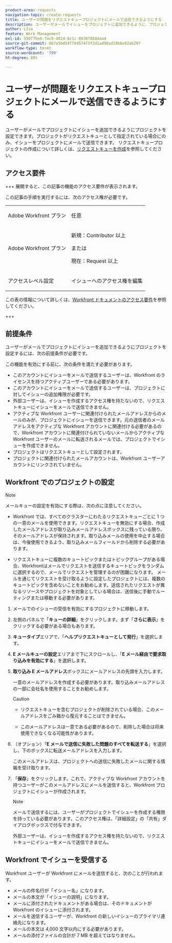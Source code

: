 ```yaml
---
product-area: requests
navigation-topic: create-requests
title: ユーザーが問題をリクエストキュープロジェクトにメールで送信できるようにする
description: ユーザーがメールでイシューをプロジェクトに追加できるように、プロジェクトを設定できます。
author: LIsa
feature: Work Management
exl-id: 556775e8-7ac9-482d-8c1c-863678584aa4
source-git-commit: 067a5bd54f794574f5f2d1ad98ad29b6e02ab297
workflow-type: tm+mt
source-wordcount: '799'
ht-degree: 88%

---
```


# ユーザーが問題をリクエストキュープロジェクトにメールで送信できるようにする

<!--
<p style="color: #ff1493;" data-mc-conditions="QuicksilverOrClassic.Draft mode">(NOTE:&nbsp;When updating POP account information here, also update information in these articles: Allowing users to reply to email notifications, Configuring Email Notifications, Understanding the Queue Details Tab in a Project )</p>
-->

ユーザーがメールでプロジェクトにイシューを追加できるようにプロジェクトを設定できます。プロジェクトがリクエストキューとして指定されている場合にのみ、イシューをプロジェクトにメールで送信できます。 リクエストキュープロジェクトの作成について詳しくは、[リクエストキューを作成](../../../manage-work/requests/create-and-manage-request-queues/create-request-queue.md)を参照してください。

## アクセス要件

+++ 展開すると、この記事の機能のアクセス要件が表示されます。

この記事の手順を実行するには、次のアクセス権が必要です。

<table style="table-layout:auto"> 
 <col> 
 <col> 
 <tbody> 
  <tr> 
   <td role="rowheader">Adobe Workfront プラン</td> 
   <td> <p>任意 </p> </td> 
  </tr> 
  <tr> 
   <td role="rowheader">Adobe Workfront プラン</td> 
   <td> <p>新規：Contributor 以上</p>
   または
   <p>現在：Request 以上</p>
    </td> 
  </tr> 
  <tr> 
   <td role="rowheader">アクセスレベル設定</td> 
   <td> <p>イシューへのアクセス権を編集</p>  </td> 
  </tr> 
 </tbody> 
</table>

この表の情報について詳しくは、[Workfront ドキュメントのアクセス要件](/help/quicksilver/administration-and-setup/add-users/access-levels-and-object-permissions/access-level-requirements-in-documentation.md)を参照してください。

+++

## 前提条件

ユーザーがメールでプロジェクトにイシューを追加できるようにプロジェクトを設定するには、次の前提条件が必要です。

この機能を有効にする前に、次の条件を満たす必要があります。

* このアカウントにイシューをメールで送信するユーザーは、Workfront のライセンスを持つアクティブユーザーである必要があります。
* このアカウントにイシューをメールで送信するユーザーは、プロジェクトに対してイシューの追加権限が必要です。
* 外部ユーザーは、イシューを作成するアクセス権を持たないので、リクエストキューにイシューをメールで送信できません。
* アクティブな Workfront ユーザーに関連付けられたメールアドレスからのメールのみが、プロジェクトにイシューを送信できます。元の送信者のメールアドレスをアクティブな Workfront アカウントに関連付ける必要があるので、Workfront アカウントに関連付けられていないメールからアクティブな Workfront ユーザーのメールに転送されるメールでは、プロジェクトでイシューを作成できません。
* プロジェクトはリクエストキューとして設定されます。
* プロジェクトに関連付けられたメールアカウントは、Workfront ユーザーアカウントにリンクされていません。

## Workfront でのプロジェクトの設定

>[!NOTE]
>
>メールキューの設定を有効にする際は、次の点に注意してください。
>
>* Workfront では、すべてのクラスターにわたるリクエストキューごとに 1 つの一意のメールを使用できます。リクエストキューを無効にする場合、作成したメールアドレスが取り込みメールアドレスボックスに残っている限り、そのメールアドレスが保持されます。取り込みメールの使用を中止する場合は、今後使用できるよう、取り込みメールフィールドから削除する必要があります。
>
>* リクエストキューに複数のキュートピックまたはトピックグループがある場合、Workfrontはメールでリクエストを送信するキュートピックをランダムに選択するので、メールでリクエストを管理するのが困難になります。
>メールを通じてリクエストを受け取るように設定したプロジェクトには、複数のキュートピックを含めないことをお勧めします。送信されたリクエストが異なるリソースやプロジェクトを対象としている場合は、送信後に手動でルーティングまたは移動する必要があります。

1. メールでのイシューの受信を有効にするプロジェクトに移動します。
1. 左側のパネルで「**キューの詳細**」をクリックします。まず「**さらに表示**」をクリックする必要がある場合もあります。
1. **キュータイプ**&#x200B;エリアで、「**ヘルプリクエストキューとして発行**」を選択します。

1. **E メールキューの設定**&#x200B;エリアまで下にスクロールし、「**E メール経由で要求取り込みを有効にする**」を選択します。

1. **取り込み E メールアドレス**&#x200B;ボックスにメールアドレスの先頭を入力します。

   一意のメールアドレスを作成する必要があります。取り込みメールアドレスの一部に会社名を使用することをお勧めします。

   >[!CAUTION]
   >
   >* リクエストキューを含むプロジェクトが削除されている場合、このメールアドレスをごみ箱から復元することはできません。
   >
   >* このメールアドレスは一意である必要があるので、削除した場合は将来使用できなくなる可能性があります。
   <!--
   >This was the case previously, but it's not working this way anymore, since August 2022: * Emails forwarded to this email address are not added as issues to the project in&nbsp;Workfront. Only emails created from this email address are added as issues.
   -->

1. （オプション）「**E メールで送信に失敗した問題のすべてを転送する**」を選択し、下のボックスに転送メールアドレスを入力します。

   このメールアドレスは、プロジェクトへの送信に失敗したメールに関する情報を受け取ります。

1. 「**保存**」をクリックします。これで、アクティブな Workfront アカウントを持つユーザーがこのメールアドレスにメールを送信すると、Workfront プロジェクトにイシューが作成されます。

   >[!NOTE]
   >
   >メールで送信するには、ユーザーがプロジェクトでイシューを作成する権限を持っている必要があります。このアクセス権は、「詳細設定」の「共有」ダイアログボックスで付与できます。
   >
   >外部ユーザーは、イシューを作成するアクセス権を持たないので、リクエストキューにイシューをメールで送信できません。

## Workfront でイシューを受信する

Workfront ユーザーが Workfront にメールを送信すると、次のことが行われます。

* メールの件名行が「イシュー名」になります。
* メールの本文が「イシューの説明」になります。
* メールに添付されたドキュメントがある場合は、そのドキュメントが Workfront のイシューに添付されます。
* メールを送信するユーザーが、Workfront の新しいイシューのプライマリ連絡先になります。
* メールの本文は 4,000 文字以内にする必要があります。
* メールの添付ファイルの合計が 7 MB を超えてはなりません。
